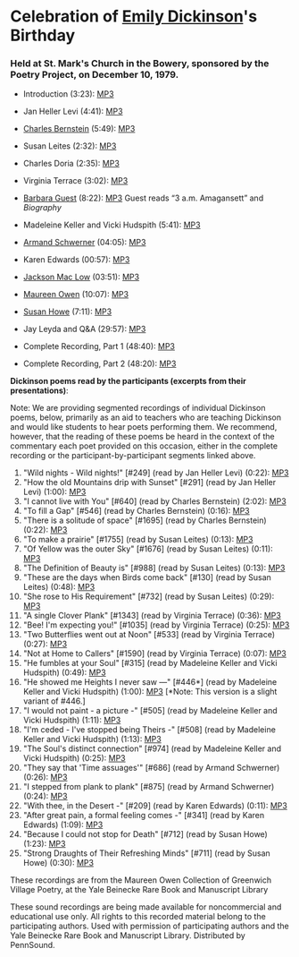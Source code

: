 Celebration of [Emily Dickinson](Dickinson.php)'s Birthday
==========================================================

### Held at St. Mark's Church in the Bowery, sponsored by the Poetry Project, on December 10, 1979.

-   Introduction (3:23): [MP3](https://media.sas.upenn.edu/pennsound/groups/Dickinson-Birthday/Introduction_Dickinson-Birthday_Part-1_St-Marks_12-10-79.mp3)
-   Jan Heller Levi (4:41): [MP3](https://media.sas.upenn.edu/pennsound/groups/Dickinson-Birthday/Levi-Jan-Heller_Dickinson-Birthday_St-Marks_12-10-79.mp3)
-   [Charles Bernstein](Bernstein.html) (5:49): [MP3](https://media.sas.upenn.edu/pennsound/authors/Bernstein/Bernstein-Charles_Dickinson-Birthday_St-Marks_12-10-79.mp3)
-   Susan Leites (2:32): [MP3](https://media.sas.upenn.edu/pennsound/groups/Dickinson-Birthday/Leites-Susan_Dickinson-Birthday_St-Marks_12-10-79.mp3)
-   Charles Doria (2:35): [MP3](https://media.sas.upenn.edu/pennsound/groups/Dickinson-Birthday/Doria-Charles_Dickinson-Birthday_St-Marks_12-10-79.mp3)
-   Virginia Terrace (3:02): [MP3](https://media.sas.upenn.edu/pennsound/groups/Dickinson-Birthday/Terrace-Virginia_Dickinson-Birthday_St-Marks_12-10-79.mp3)
-   [Barbara Guest](Guest.php) (8:22): [MP3](https://media.sas.upenn.edu/pennsound/authors/Guest/Guest-Barbara_Dickinson-Birthday_St-Marks_12-10-79.mp3)
    Guest reads “3 a.m. Amagansett” and *Biography*
-   Madeleine Keller and Vicki Hudspith (5:41): [MP3](https://media.sas.upenn.edu/pennsound/authors/Hudspith/Keller-Madeline-and-Vicky-Hudspith_Dickinson-Birthday_St-Marks_12-10-79.mp3)
-   [Armand Schwerner](Schwerner.html) (04:05): [MP3](https://media.sas.upenn.edu/pennsound/authors/Schwerner/Schwerner-Armand_Dickinson-Birthday_St-Marks_12-10-79.mp3)
-   Karen Edwards (00:57): [MP3](https://media.sas.upenn.edu/pennsound/groups/Dickinson-Birthday/Edwards-Karen_Dickinson-Birthday_St-Marks_12-10-79.mp3)
-   [Jackson Mac Low](Mac-Low.php) (03:51): [MP3](https://media.sas.upenn.edu/pennsound/authors/Mac-Low/MacLow-Jackson_Dickinson-Birthday_St-Marks_12-10-79.mp3)
-   [Maureen Owen](Owen.php) (10:07): [MP3](https://media.sas.upenn.edu/pennsound/authors/Owen/Owen-Maureen_Dickinson-Birthday_St-Marks_12-10-79.mp3)
-   [Susan Howe](Howe.php) (7:11): [MP3](https://media.sas.upenn.edu/pennsound/authors/Howe/Howe-Susan_Dickinson-Birthday_St-Marks_12-10-79.mp3)
-   Jay Leyda and Q&A (29:57): [MP3](https://media.sas.upenn.edu/pennsound/authors/Leyda/Leyda-Jay_Dickinson-Birthday_St-Marks_12-10-79.mp3)

  

-   Complete Recording, Part 1 (48:40): [MP3](https://media.sas.upenn.edu/pennsound/groups/Dickinson-Birthday/Full_Dickinson-Birthday_Part-1_St-Marks_12-10-79.mp3)
-   Complete Recording, Part 2 (48:20):
    [MP3](https://media.sas.upenn.edu/pennsound/groups/Dickinson-Birthday/Full_Dickinson-Birthday_Part-2_St-Marks_12-10-79.mp3)




**Dickinson poems read by the participants (excerpts from their presentations)**:

Note: We are providing segmented recordings of individual Dickinson poems, below, primarily as an aid to teachers who are teaching
Dickinson and would like students to hear poets performing them. We recommend, however, that the reading of these poems
be heard in the context of the commentary each poet provided on this occasion, either in the complete recording or the participant-by-participant
segments linked above.

1.  "Wild nights - Wild nights!" \[\#249\] (read by Jan Heller Levi) (0:22): [MP3](https://media.sas.upenn.edu/pennsound/groups/Dickinson-Birthday/Poems/Dickinson-Birthday_01_Wild-Nights-Wild-Nights_St-Marks_12-10-79.mp3)
2.  "How the old Mountains drip with Sunset" \[\#291\] (read by Jan Heller Levi) (1:00): [MP3](https://media.sas.upenn.edu/pennsound/groups/Dickinson-Birthday/Poems/Dickinson-Birthday_02_How-the-old-Mountains-drip-with-Sunset_St-Marks_12-10-79.mp3)
3.  "I cannot live with You" \[\#640\] (read by Charles Bernstein) (2:02): [MP3](https://media.sas.upenn.edu/pennsound/groups/Dickinson-Birthday/Poems/Dickinson-Birthday_03_I-cannot-live-with-You_St-Marks_12-10-79.mp3)
4.  "To fill a Gap" \[\#546\] (read by Charles Bernstein) (0:16): [MP3](https://media.sas.upenn.edu/pennsound/groups/Dickinson-Birthday/Poems/Dickinson-Birthday_04_To-fill-a-Gap_St-Marks_12-10-79.mp3)
5.  "There is a solitude of space" \[\#1695\] (read by Charles Bernstein) (0:22): [MP3](https://media.sas.upenn.edu/pennsound/groups/Dickinson-Birthday/Poems/Dickinson-Birthday_05_There-is-a-solitude-of-space_St-Marks_12-10-79.mp3)
6.  "To make a prairie" \[\#1755\] (read by Susan Leites) (0:13): [MP3](https://media.sas.upenn.edu/pennsound/groups/Dickinson-Birthday/Poems/Dickinson-Birthday_06_To-make-a-prairie_St-Marks_12-10-79.mp3)
7.  "Of Yellow was the outer Sky" \[\#1676\] (read by Susan Leites) (0:11): [MP3](https://media.sas.upenn.edu/pennsound/groups/Dickinson-Birthday/Poems/Dickinson-Birthday_07_Of-Yellow-was-the-outer-Sky_St-Marks_12-10-79.mp3)
8.  "The Definition of Beauty is" \[\#988\] (read by Susan Leites) (0:13): [MP3](https://media.sas.upenn.edu/pennsound/groups/Dickinson-Birthday/Poems/Dickinson-Birthday_08_The-Definition-of-Beauty-is_St-Marks_12-10-79.mp3)
9.  "These are the days when Birds come back" \[\#130\] (read by Susan Leites) (0:48): [MP3](https://media.sas.upenn.edu/pennsound/groups/Dickinson-Birthday/Poems/Dickinson-Birthday_09_These-are-the-days-when-Birds-come-back_St-Marks_12-10-79.mp3)
10. "She rose to His Requirement" \[\#732\] (read by Susan Leites) (0:29): [MP3](https://media.sas.upenn.edu/pennsound/groups/Dickinson-Birthday/Poems/Dickinson-Birthday_10_She-rose-to-His-Requirement_St-Marks_12-10-79.mp3)
11. "A single Clover Plank" \[\#1343\] (read by Virginia Terrace) (0:36): [MP3](https://media.sas.upenn.edu/pennsound/groups/Dickinson-Birthday/Poems/Dickinson-Birthday_11_A-single-Clover-Plank_St-Marks_12-10-79.mp3)
12. "Bee! I'm expecting you!" \[\#1035\] (read by Virginia Terrace) (0:25): [MP3](https://media.sas.upenn.edu/pennsound/groups/Dickinson-Birthday/Poems/Dickinson-Birthday_12_Bee-Im-expecting-you_St-Marks_12-10-79.mp3)
13. "Two Butterflies went out at Noon" \[\#533\] (read by Virginia Terrace) (0:27): [MP3](https://media.sas.upenn.edu/pennsound/groups/Dickinson-Birthday/Poems/Dickinson-Birthday_13_Two-Butterflies-went-out-at-Noon_St-Marks_12-10-79.mp3)
14. "Not at Home to Callers" \[\#1590\] (read by Virginia Terrace) (0:07): [MP3](https://media.sas.upenn.edu/pennsound/groups/Dickinson-Birthday/Poems/Dickinson-Birthday_14_Not-at-Home-to-Callers_St-Marks_12-10-79.mp3)
15. "He fumbles at your Soul" \[\#315\] (read by Madeleine Keller and Vicki Hudspith) (0:49): [MP3](https://media.sas.upenn.edu/pennsound/groups/Dickinson-Birthday/Poems/Dickinson-Birthday_15_He-fumbles-at-your-Soul_St-Marks_12-10-79.mp3)
16. "He showed me Heights I never saw —" \[\#446\*\] (read by Madeleine Keller and Vicki Hudspith)
    (1:00): [MP3](https://media.sas.upenn.edu/pennsound/groups/Dickinson-Birthday/Poems/Dickinson-Birthday_16_He-showed-me-Heights-I-never-saw_St-Marks_12-10-79.mp3)
    \[\*Note: This version is a slight variant of \#446.\]
17. "I would not paint - a picture -" \[\#505\] (read by Madeleine Keller and Vicki Hudspith) (1:11):
    [MP3](https://media.sas.upenn.edu/pennsound/groups/Dickinson-Birthday/Poems/Dickinson-Birthday_17_I-would-not-paint-a-picture_St-Marks_12-10-79.mp3)
18. "I'm ceded - I've stopped being Theirs -" \[\#508\] (read by Madeleine Keller and Vicki Hudspith)
    (1:13): [MP3](https://media.sas.upenn.edu/pennsound/groups/Dickinson-Birthday/Poems/Dickinson-Birthday_18_Im-ceded-Ive-stopped-being-Theirs_St-Marks_12-10-79.mp3)
19. "The Soul's distinct connection" \[\#974\] (read by Madeleine Keller and Vicki Hudspith) (0:25):
    [MP3](https://media.sas.upenn.edu/pennsound/groups/Dickinson-Birthday/Poems/Dickinson-Birthday_19_The-Souls-distinct-connection_St-Marks_12-10-79.mp3)
20. "They say that 'Time assuages'" \[\#686\] (read by Armand Schwerner) (0:26): [MP3](https://media.sas.upenn.edu/pennsound/groups/Dickinson-Birthday/Poems/Dickinson-Birthday_20_They-say-that-Time-assuages_St-Marks_12-10-79.mp3)
21. "I stepped from plank to plank" \[\#875\] (read by Armand Schwerner) (0:24): [MP3](https://media.sas.upenn.edu/pennsound/groups/Dickinson-Birthday/Poems/Dickinson-Birthday_21_I-stepped-from-plank-to-plank_St-Marks_12-10-79.mp3)
22. "With thee, in the Desert -" \[\#209\] (read by Karen Edwards) (0:11): [MP3](https://media.sas.upenn.edu/pennsound/groups/Dickinson-Birthday/Poems/Dickinson-Birthday_22_With-thee-in-the-Desert_St-Marks_12-10-79.mp3)
23. "After great pain, a formal feeling comes -" \[\#341\] (read by Karen Edwards) (1:09): [MP3](https://media.sas.upenn.edu/pennsound/groups/Dickinson-Birthday/Poems/Dickinson-Birthday_23_After-great-pain-a-formal-feeling-comes_St-Marks_12-10-79.mp3)
24. "Because I could not stop for Death" \[\#712\] (read by Susan Howe) (1:23): [MP3](https://media.sas.upenn.edu/pennsound/groups/Dickinson-Birthday/Poems/Dickinson-Birthday_24_Because-I-could-not-stop-for-Death_St-Marks_12-10-79.mp3)
25. "Strong Draughts of Their Refreshing Minds" \[\#711\] (read by Susan Howe) (0:30): [MP3](https://media.sas.upenn.edu/pennsound/groups/Dickinson-Birthday/Poems/Dickinson-Birthday_25_Strong-Draughts-of-Their-Refreshing-Minds_St-Marks_12-10-79.mp3)

These recordings are from the Maureen Owen Collection of Greenwich Village Poetry, at the Yale Beinecke Rare Book and Manuscript Library

  
  

These sound recordings are being made available for noncommercial and educational use only. All rights to this recorded material belong to the participating authors. Used with permission of participating authors and the Yale Beinecke Rare Book and Manuscript Library. Distributed by PennSound.
